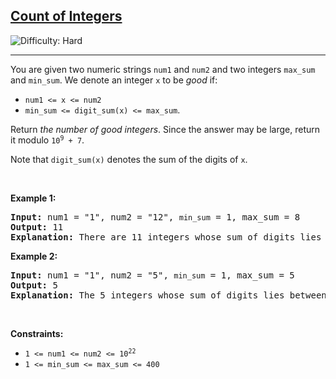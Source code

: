 <h2><a href="https://leetcode.com/problems/count-of-integers">Count of Integers</a></h2> <img src='https://img.shields.io/badge/Difficulty-Hard-red' alt='Difficulty: Hard' /><hr><p>You are given two numeric strings <code>num1</code> and <code>num2</code> and two integers <code>max_sum</code> and <code>min_sum</code>. We denote an integer <code>x</code> to be <em>good</em> if:</p>

<ul>
	<li><code>num1 &lt;= x &lt;= num2</code></li>
	<li><code>min_sum &lt;= digit_sum(x) &lt;= max_sum</code>.</li>
</ul>

<p>Return <em>the number of good integers</em>. Since the answer may be large, return it modulo <code>10<sup>9</sup> + 7</code>.</p>

<p>Note that <code>digit_sum(x)</code> denotes the sum of the digits of <code>x</code>.</p>

<p>&nbsp;</p>
<p><strong class="example">Example 1:</strong></p>

<pre>
<strong>Input:</strong> num1 = &quot;1&quot;, num2 = &quot;12&quot;, <code>min_sum</code> = 1, max_sum = 8
<strong>Output:</strong> 11
<strong>Explanation:</strong> There are 11 integers whose sum of digits lies between 1 and 8 are 1,2,3,4,5,6,7,8,10,11, and 12. Thus, we return 11.
</pre>

<p><strong class="example">Example 2:</strong></p>

<pre>
<strong>Input:</strong> num1 = &quot;1&quot;, num2 = &quot;5&quot;, <code>min_sum</code> = 1, max_sum = 5
<strong>Output:</strong> 5
<strong>Explanation:</strong> The 5 integers whose sum of digits lies between 1 and 5 are 1,2,3,4, and 5. Thus, we return 5.
</pre>

<p>&nbsp;</p>
<p><strong>Constraints:</strong></p>

<ul>
	<li><code>1 &lt;= num1 &lt;= num2 &lt;= 10<sup>22</sup></code></li>
	<li><code>1 &lt;= min_sum &lt;= max_sum &lt;= 400</code></li>
</ul>
